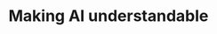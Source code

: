 ---
image: "https://cdn.pixabay.com/photo/2017/03/23/09/34/artificial-intelligence-2167835_960_720.jpg"
title: "Making AI understandable"
description: "To focus on making AI more understandable and interpretable through techniques on Explainable AI, Interpretable AI and human-in-the-loop learning."
label: "Check Features"
link: "#/"
weight: 1
---